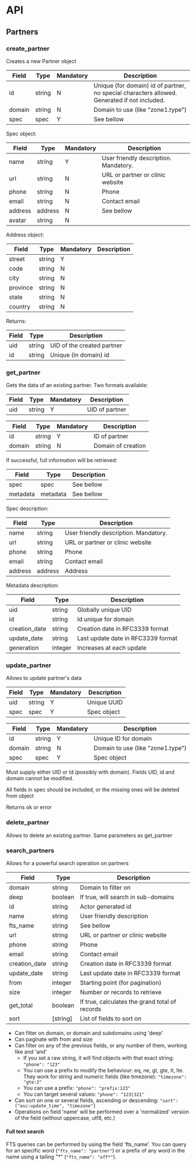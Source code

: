 # API


## Partners


### create_partner
Creates a new Partner object

|Field|Type|Mandatory|Description
|---|---|---|---
|id|string|N|Unique (for domain) id of partner, no special characters allowed. Generated if not included.
|domain|string|N|Domain to use (like "zone1.type")
|spec|spec|Y|See bellow

Spec object:

|Field|Type|Mandatory|Description
|---|---|---|---
|name|string|Y|User friendly description. Mandatory.
|url|string|N|URL or partner or clinic website
|phone|string|N|Phone
|email|string|N|Contact email
|address|address|N|See bellow
|avatar|string|N|


Address object:

|Field|Type|Mandatory|Description
|---|---|---|---
|street|string|Y|
|code|string|N|
|city|string|N|
|province|string|N|
|state|string|N|
|country|string|N|


Returns:


|Field|Type|Description
|---|---|---
|uid|string|UID of the created partner
|id|string|Unique (in domain) id


### get_partner
Gets the data of an existing partner. Two formats available:

|Field|Type|Mandatory|Description
|---|---|---|---
|uid|string|Y|UID of partner


|Field|Type|Mandatory|Description
|---|---|---|---
|id|string|Y|ID of partner
|domain|string|N|Domain of creation


If successful, full information will be retrieved:

|Field|Type|Description
|---|---|---
|spec|spec|See bellow
|metadata|metadata|See bellow


Spec description:

|Field|Type|Description
|---|---|---
|name|string|User friendly description. Mandatory.
|url|string|URL or partner or clinic website
|phone|string|Phone
|email|string|Contact email
|address|address|Address

Metadata description:

|Field|Type|Description
|---|---|---
|uid|string|Globally unique UID
|id|string|Id unique for domain
|creation_date|string|Creation date in RFC3339 format
|update_date|string|Last update date in RFC3339 format
|generation|integer|Increases at each update



### update_partner
Allows to update partner's data

|Field|Type|Mandatory|Description
|---|---|---|---
|uid|string|Y|Unique UUID
|spec|spec|Y|Spec object

|Field|Type|Mandatory|Description
|---|---|---|---
|id|string|Y|Unique ID for domain
|domain|string|N|Domain to use (like "zone1.type")
|spec|spec|Y|Spec object

Must supply either UID or Id (possibly with domain). Fields UID, id and domain cannot be modified.

All fields in spec should be included, or the missing ones will be deleted from object


Returns ok or error


### delete_partner

Allows to delete an existing partner. Same parameters as get_partner


### search_partners
Allows for a powerful search operation on partners


|Field|Type|Description
|---|---|---
|domain|string|Domain to filter on
|deep|boolean|If true, will search in sub-domains
|id|string|Actor generated id
|name|string|User friendly description
|fts_name|string|See bellow
|url|string|URL or partner or clinic website
|phone|string|Phone
|email|string|Contact email
|creation_date|string|Creation date in RFC3339 format
|update_date|string|Last update date in RFC3339 format
|from|integer|Starting point (for pagination)
|size|integer|Number or records to retrieve
|get_total|boolean|If true, calculates the grand total of records
|sort|\[string\]|List of fields to sort on

* Can filter on domain, or domain and subdomains using 'deep'
* Can paginate with from and size
* Can filter on any of the previous fields, or any number of them, working like and 'and'
  * If you set a raw string, it will find objects with that exact string: `"phone": "123"`
  * You can use a prefix to modify the behaviour: eq, ne, gt, gte, lt, lte. They work for string and numeric fields (like timezone): `"timezone": "gte:2"` 
  * You can use a prefix: `"phone": "prefix:123"`
  * You can target several values: `"phone": "123|321"`
* Can sort on one or several fields, ascending or descending: `"sort": ["asc:update_time", "timezone"]` 
* Operations on field 'name' will be performed over a 'normalized' version of the field (without uppercase, utf8, etc.)

#### Full text search

FTS queries can be performed by using the field 'fts_name'. You can query for an specific word (`"fts_name": "partner"`) or a prefix of any word in the name using a tailing "*" (`"fts_name": "off*"`).


